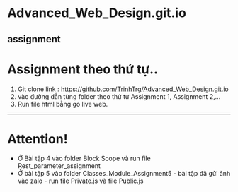 # Advanced_Web_Design.git.io
assignment
---
# Assignment theo thứ tự..
1. Git clone link : https://github.com/TrinhTrg/Advanced_Web_Design.git.io
2. vào đường dẫn từng folder theo thứ tự Assignment 1, Assignment 2,...
3. Run file html bằng go live web.
---
# Attention!
- Ở Bài tập 4 vào folder Block Scope và run file Rest_parameter_assignment
- Ở bài tập 5 vào folder Classes_Module_Assignment5 - bài tập đã gửi ảnh vào zalo - run file Private.js và file Public.js


